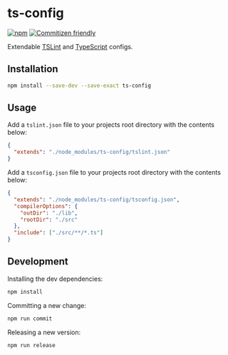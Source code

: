 # ts-config

[![npm](https://img.shields.io/npm/v/ts-config.svg?maxAge=2592000)](https://www.npmjs.com/package/ts-config)
[![Commitizen friendly](https://img.shields.io/badge/commitizen-friendly-brightgreen.svg)](http://commitizen.github.io/cz-cli/)

Extendable [TSLint](https://github.com/palantir/tslint) and [TypeScript](https://github.com/Microsoft/TypeScript) configs.

## Installation

```sh
npm install --save-dev --save-exact ts-config
```

## Usage

Add a `tslint.json` file to your projects root directory with the contents below:

```json
{
  "extends": "./node_modules/ts-config/tslint.json"
}
```

Add a `tsconfig.json` file to your projects root directory with the contents below:

```json
{
  "extends": "./node_modules/ts-config/tsconfig.json",
  "compilerOptions": {
    "outDir": "./lib",
    "rootDir": "./src"
  },
  "include": ["./src/**/*.ts"]
}
```

## Development

Installing the dev dependencies:

```sh
npm install
```

Committing a new change:

```sh
npm run commit
```

Releasing a new version:

```sh
npm run release
```
